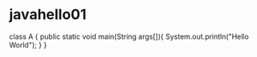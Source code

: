 # javahello01
class A {
 public static void main(String args[]){
     System.out.println("Hello World");
 }
}
